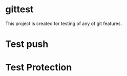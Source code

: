 # gittest
This project is created for testing of any of git features.

# Test push

# Test Protection
